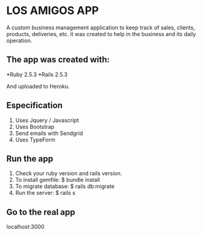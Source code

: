 # LOS AMIGOS APP
A custom business management application to keep track of sales, clients, products, deliveries, etc. it was created to help in the business and its daily operation.

## The app was created with:
*Ruby 2.5.3
*Rails 2.5.3

And uploaded to Heroku.

## Especification
1. Uses Jquery / Javascript
2. Uses Bootstrap
3. Send emails with Sendgrid
4. Uses TypeForm

## Run the app
1. Check your ruby version and rails version.
2. To install gemfile: $ bundle install
3. To migrate database: $ rails db:migrate
4. Run the server: $ rails s

## Go to the real app
localhost:3000



